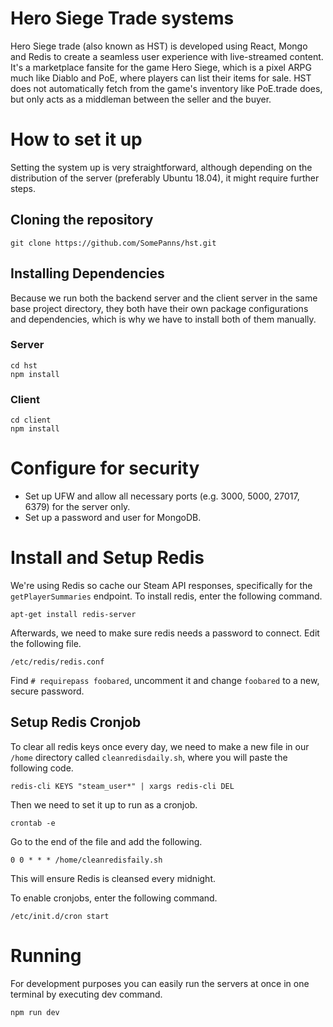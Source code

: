 # Hero Siege Trade systems
Hero Siege trade (also known as HST) is developed using React, Mongo and Redis to create a seamless user experience with live-streamed content. It's a marketplace fansite for the game Hero Siege, which is a pixel ARPG much like Diablo and PoE, where players can list their items for sale. HST does not automatically fetch from the game's inventory like PoE.trade does, but only acts as a middleman between the seller and the buyer.

# How to set it up
Setting the system up is very straightforward, although depending on the distribution of the server (preferably Ubuntu 18.04), it might require further steps.

## Cloning the repository
```
git clone https://github.com/SomePanns/hst.git
```

## Installing Dependencies
Because we run both the backend server and the client server in the same base project directory, they both have their own package configurations and dependencies, which is why we have to install both of them manually.

### Server
```
cd hst
npm install
```

### Client
```
cd client
npm install
```

# Configure for security
- Set up UFW and allow all necessary ports (e.g. 3000, 5000, 27017, 6379) for the server only.
- Set up a password and user for MongoDB.

# Install and Setup Redis
We're using Redis so cache our Steam API responses, specifically for the `getPlayerSummaries` endpoint. To install redis, enter the following command.
```
apt-get install redis-server
```

Afterwards, we need to make sure redis needs a password to connect. Edit the following file.
```
/etc/redis/redis.conf
```
Find `# requirepass foobared`, uncomment it and change `foobared` to a new, secure password.

## Setup Redis Cronjob
To clear all redis keys once every day, we need to make a new file in our `/home` directory called `cleanredisdaily.sh`, where you will paste the following code.
```
redis-cli KEYS "steam_user*" | xargs redis-cli DEL
```

Then we need to set it up to run as a cronjob.
```
crontab -e
```
Go to the end of the file and add the following.
```
0 0 * * * /home/cleanredisfaily.sh
```
This will ensure Redis is cleansed every midnight.

To enable cronjobs, enter the following command.
```
/etc/init.d/cron start
```

# Running
For development purposes you can easily run the servers at once in one terminal by executing dev command.
```
npm run dev
```
